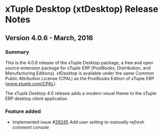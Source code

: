 # xTuple Desktop (xtDesktop) Release Notes
## Version 4.0.6 - March, 2016

### Summary

This is the 4.0.6 release of the xTuple Desktop package, a free and
open source extension package for xTuple ERP (PostBooks, Distribution,
and Manufacturing Editions).  xtDesktop is available under the same
Common Public Attribution License (CPAL) as the PostBooks Edition
of xTuple ERP (www.xtuple.com/CPAL).

The xTuple Desktop 4.0 release adds a modern visual theme to the
xTuple ERP desktop client application.

### Feature added
- Implemented issue #[29245](http://www.xtuple.org/xtincident/view/bugs/29245)
  _Add user setting to manually refresh comment console_


